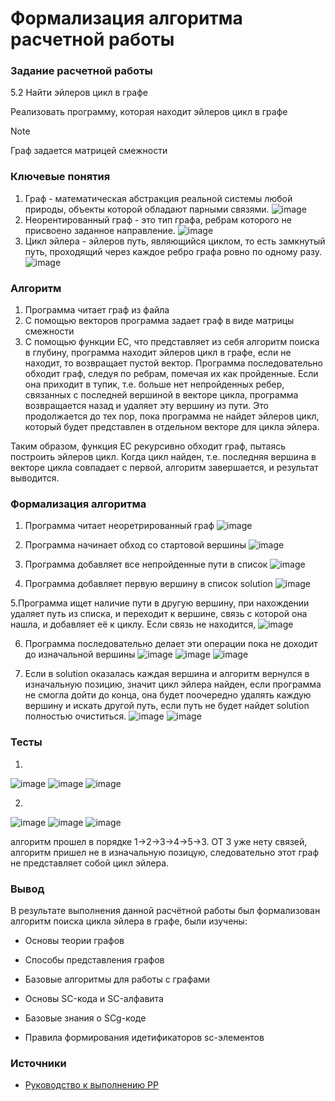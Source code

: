 # Формализация алгоритма расчетной работы

### Задание расчетной работы
5.2 Найти эйлеров цикл в графе

Реализовать программу, которая находит эйлеров цикл в графе
> [!NOTE]
> Граф задается матрицей смежности

### Ключевые понятия
1. Граф - математическая абстракция реальной системы любой природы, объекты которой обладают парными связями.
   ![image](https://github.com/iis-32170x/RPIIS/assets/146393417/2137c805-1494-4661-9cfc-c1928fa76301)
2. Неорентированный граф - это тип графа, ребрам которого не присвоено заданное направление.
   ![image](https://github.com/iis-32170x/RPIIS/assets/146393417/5ce7d8ef-4b60-470e-a3f9-a82f95995c96)
3. Цикл эйлера - эйлеров путь, являющийся циклом, то есть замкнутый путь, проходящий через каждое ребро графа ровно по одному разу.
   ![image](https://github.com/iis-32170x/RPIIS/assets/146393417/b719d518-fd58-477f-ab84-19901dd6730d)

### Алгоритм 
1. Программа читает граф из файла
2. С помощью векторов программа задает граф в виде матрицы смежности
3. С помощью функции EC, что представляет из себя алгоритм поиска в глубину, программа находит эйлеров цикл в графе, если не находит, то возвращает пустой вектор. 
Программа последовательно обходит граф, следуя по ребрам, помечая их как пройденные. Если она приходит в тупик, т.е. больше нет непройденных ребер, связанных с последней вершиной в векторе цикла, программа возвращается назад и удаляет эту вершину из пути. Это продолжается до тех пор, пока программа не найдет эйлеров цикл, который будет представлен в отдельном векторе для цикла эйлера.

Таким образом, функция EC рекурсивно обходит граф, пытаясь построить эйлеров цикл. Когда цикл найден, т.е. последняя вершина в векторе цикла совпадает с первой, алгоритм завершается, и результат выводится.

### Формализация алгоритма
1. Программа читает неоретрированный граф 
![image](https://github.com/iis-32170x/RPIIS/assets/146393417/645a7743-fc80-4692-a83c-2eb2f69d9daa)

2. Программа начинает обход со стартовой вершины
![image](https://github.com/iis-32170x/RPIIS/assets/146393417/cebefb3c-ae96-433e-8220-2c00407e632a)

3. Программа добавляет все непройденные пути в список
![image](https://github.com/iis-32170x/RPIIS/assets/146393417/8eb4f36e-bfb5-4385-a347-5d3b5263c424)

4. Программа добавляет первую вершину в список solution
![image](https://github.com/iis-32170x/RPIIS/assets/146393417/ae402f55-2f7c-4a4a-8f5f-72062e6badc4)

5.Программа ищет наличие пути в другую вершину, при нахождении удаляет путь из списка, и переходит к вершине, связь с которой она нашла, и добавляет её к циклу. Если связь не находится, 
![image](https://github.com/iis-32170x/RPIIS/assets/146393417/a8b742c3-2061-4e3f-abc2-ab13a0b9bcfe)

6. Программа последовательно делает эти операции пока не доходит до изначальной вершины
![image](https://github.com/iis-32170x/RPIIS/assets/146393417/1edf3495-48e0-4e07-bef0-c28044e6c905)
![image](https://github.com/iis-32170x/RPIIS/assets/146393417/159be1cd-7d3b-4421-bc96-56a6c57f6046)
![image](https://github.com/iis-32170x/RPIIS/assets/146393417/4c20ed79-5572-4773-8b56-66462689f5c9)

8. Если в solution оказалась каждая вершина и алгоритм вернулся в изначальную позицию, значит цикл эйлера найден, если программа не смогла дойти до конца, она будет поочередно удалять каждую вершину и искать другой путь, если путь не будет найдет solution полностью очиститься.
![image](https://github.com/iis-32170x/RPIIS/assets/146393417/d071c8c3-389c-4170-af83-61b97d3d1434)
![image](https://github.com/iis-32170x/RPIIS/assets/146393417/6d14911d-e2c6-44eb-ab82-2aaa6320fab6)

### Тесты
1.
![image](https://github.com/iis-32170x/RPIIS/assets/146393417/7250d32e-2a65-4b3c-902c-223e5e852fde)
![image](https://github.com/iis-32170x/RPIIS/assets/146393417/d5d39f89-875f-4c68-8846-9d023a6aebd8)
![image](https://github.com/iis-32170x/RPIIS/assets/146393417/eb39a5a3-5faa-48e4-b90e-909ebe0bb3aa)

2.
![image](https://github.com/iis-32170x/RPIIS/assets/146393417/0171e7bd-7d65-45fc-bf8a-cb28fe1fa369)
![image](https://github.com/iis-32170x/RPIIS/assets/146393417/595b3fde-d68a-481d-b090-93d728a5d40f)
![image](https://github.com/iis-32170x/RPIIS/assets/146393417/77a42716-073d-4ade-8c0e-c511a0948be1)


алгоритм прошел в порядке 1->2->3->4->5->3. ОТ 3 уже нету связей, алгоритм пришел не в изначальную позицую, следовательно этот граф не представляет собой цикл эйлера.

### Вывод
В результате выполнения данной расчётной работы был формализован алгоритм поиска цикла эйлера в графе, были изучены:

- Основы теории графов

- Способы представления графов

- Базовые алгоритмы для работы с графами

- Основы SC-кода и SC-алфавита

- Базовые знания о SCg-коде

- Правила формирования идетификаторов sc-элементов

### Источники

- [Руководство к выполнению РР](https://drive.google.com/drive/folders/1RSriLOZWpxyozHjUa1Kz3uZtIr0PixVh)
